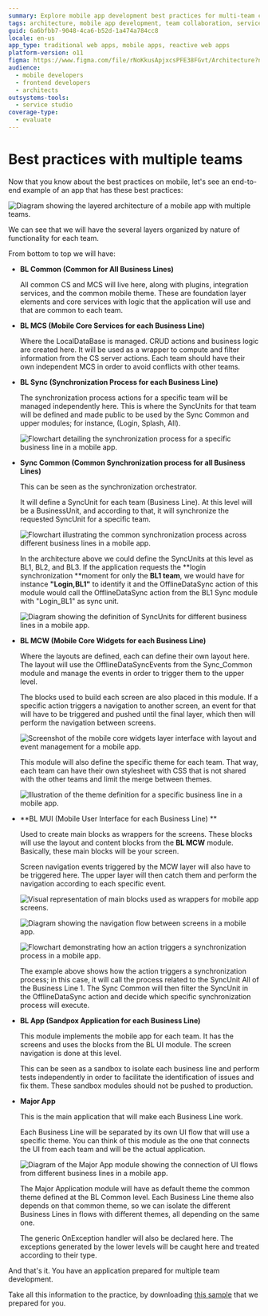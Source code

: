 ```yaml
---
summary: Explore mobile app development best practices for multi-team collaboration using OutSystems 11 (O11).
tags: architecture, mobile app development, team collaboration, service modularity, synchronization
guid: 6a6bfbb7-9048-4ca6-b52d-1a474a784cc8
locale: en-us
app_type: traditional web apps, mobile apps, reactive web apps
platform-version: o11
figma: https://www.figma.com/file/rNoKkusApjxcsPFE38FGvt/Architecture?node-id=147:367
audience:
  - mobile developers
  - frontend developers
  - architects
outsystems-tools:
  - service studio
coverage-type:
  - evaluate
---
```


# Best practices with multiple teams

Now that you know about the best practices on mobile, let's see an end-to-end example of an app that has these best practices:

![Diagram showing the layered architecture of a mobile app with multiple teams.](images/how_to_build_mobile_app_14.png "Mobile App Architecture Overview")

We can see that we will have the several layers organized by nature of functionality for each team.

From bottom to top we will have:

* **BL Common (Common for All Business Lines)**

    All common CS and MCS will live here, along with plugins, integration services, and the common mobile theme. These are foundation layer elements and core services with logic that the application will use and that are common to each team.

* **BL MCS (Mobile Core Services for each Business Line)**

    Where the LocalDataBase is managed. CRUD actions and business logic are created here. It will be used as a wrapper to compute and filter information from the CS server actions. Each team should have their own independent MCS in order to avoid conflicts with other teams.

* **BL Sync (Synchronization Process for each Business Line)**

    The synchronization process actions for a specific team will be managed independently here. This is where the SyncUnits for that team will be defined and made public to be used by the Sync Common and upper modules; for instance, (Login, Splash, All).

    ![Flowchart detailing the synchronization process for a specific business line in a mobile app.](images/how_to_build_mobile_app_15.png "Business Line Synchronization Process")

* **Sync Common (Common Synchronization process for all Business Lines)**

    This can be seen as the synchronization orchestrator. 

    It will define a SyncUnit for each team (Business Line). At this level will be a BusinessUnit, and according to that, it will synchronize the requested SyncUnit for a specific team.

    ![Flowchart illustrating the common synchronization process across different business lines in a mobile app.](images/how_to_build_mobile_app_16.png "Common Synchronization Process")

    In the architecture above we could define the SyncUnits at this level as BL1, BL2, and BL3. If the application requests the **login synchronization **moment for only the **BL1 team**, we would have for instance **"Login,BL1"** to identify it and the OfflineDataSync action of this module would call the OfflineDataSync action from the BL1 Sync module with "Login_BL1" as sync unit. 

    ![Diagram showing the definition of SyncUnits for different business lines in a mobile app.](images/how_to_build_mobile_app_17.png "Synchronization Unit Definition")

* **BL MCW (Mobile Core Widgets for each Business Line)**

    Where the layouts are defined, each can define their own layout here. The layout will use the OfflineDataSyncEvents from the Sync_Common module and manage the events in order to trigger them to the upper level.

    The blocks used to build each screen are also placed in this module. If a specific action triggers a navigation to another screen, an event for that will have to be triggered and pushed until the final layer, which then will perform the navigation between screens.
    
    ![Screenshot of the mobile core widgets layer interface with layout and event management for a mobile app.](images/how_to_build_mobile_app_18.png "Mobile Core Widgets Layer")

    This module will also define the specific theme for each team. That way, each team can have their own stylesheet with CSS that is not shared with the other teams and limit the merge between themes.

    ![Illustration of the theme definition for a specific business line in a mobile app.](images/how_to_build_mobile_app_19.png "Theme Definition for Business Line")

* **BL MUI (Mobile User Interface for each Business Line) **

    Used to create main blocks as wrappers for the screens. These blocks will use the layout and content blocks from the **BL MCW** module. Basically, these main blocks will be your screen.

    Screen navigation events triggered by the MCW layer will also have to be triggered here. The upper layer will then catch them and perform the navigation according to each specific event.

    ![Visual representation of main blocks used as wrappers for mobile app screens.](images/how_to_build_mobile_app_20.png "Mobile User Interface Blocks")

    ![Diagram showing the navigation flow between screens in a mobile app.](images/how_to_build_mobile_app_21.png "Mobile App Screen Navigation")

    ![Flowchart demonstrating how an action triggers a synchronization process in a mobile app.](images/how_to_build_mobile_app_22.png "Synchronization Process Trigger")

    The example above shows how the action triggers a synchronization process; in this case, it will call the process related to the SyncUnit All of the Business Line 1. The Sync Common will then filter the SyncUnit in the OfflineDataSync action and decide which specific synchronization process will execute.

* **BL App (Sandpox Application for each Business Line)**

    This module implements the mobile app for each team. It has the screens and uses the blocks from the BL UI module. The screen navigation is done at this level.

    This can be seen as a sandbox to isolate each business line and perform tests independently in order to facilitate the identification of issues and fix them. These sandbox modules should not be pushed to production.

* **Major App**

    This is the main application that will make each Business Line work. 

    Each Business Line will be separated by its own UI flow that will use a specific theme. You can think of this module as the one that connects the UI from each team and will be the actual application.

    ![Diagram of the Major App module showing the connection of UI flows from different business lines in a mobile app.](images/how_to_build_mobile_app_23.png "Major Mobile App Module") 

    The Major Application module will have as default theme the common theme defined at the BL Common level. Each Business Line theme also depends on that common theme, so we can isolate the different Business Lines in flows with different themes, all depending on the same one.

    The generic OnException handler will also be declared here. The exceptions generated by the lower levels will be caught here and treated according to their type.

And that's it. You have an application prepared for multiple team development.

<div class="info" markdown="1">

Take all this information to the practice, by downloading [this sample](resources/multiple-bl.oap) that we prepared for you.

</div>

